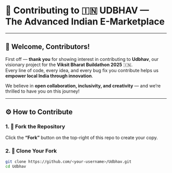 # 🤝 Contributing to 🇮🇳 UDBHAV — The Advanced Indian E-Marketplace

---

## 🌸 Welcome, Contributors!

First off — **thank you** for showing interest in contributing to **Udbhav**, our visionary project for the **Viksit Bharat Buildathon 2025** 🇮🇳.  
Every line of code, every idea, and every bug fix you contribute helps us **empower local India through innovation**.

We believe in **open collaboration, inclusivity, and creativity** — and we’re thrilled to have you on this journey!

---

## ⚙️ How to Contribute

### 1. 🍴 Fork the Repository
Click the **“Fork”** button on the top-right of this repo to create your copy.

### 2. 🌿 Clone Your Fork
```bash
git clone https://github.com/<your-username>/Udbhav.git
cd Udbhav

